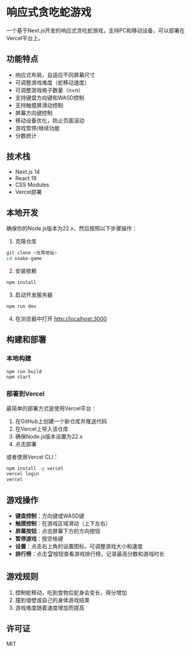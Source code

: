 # 响应式贪吃蛇游戏

一个基于Next.js开发的响应式贪吃蛇游戏，支持PC和移动设备，可以部署在Vercel平台上。

## 功能特点

- 响应式布局，自适应不同屏幕尺寸
- 可调整游戏难度（蛇移动速度）
- 可调整游戏格子数量（n×n）
- 支持键盘方向键和WASD控制
- 支持触摸屏滑动控制
- 屏幕方向键控制
- 移动设备优化，防止页面滚动
- 游戏暂停/继续功能
- 分数统计

## 技术栈

- Next.js 14
- React 18
- CSS Modules
- Vercel部署

## 本地开发

确保你的Node.js版本为22.x，然后按照以下步骤操作：

1. 克隆仓库

```bash
git clone <仓库地址>
cd snake-game
```

2. 安装依赖

```bash
npm install
```

3. 启动开发服务器

```bash
npm run dev
```

4. 在浏览器中打开 [http://localhost:3000](http://localhost:3000)

## 构建和部署

### 本地构建

```bash
npm run build
npm start
```

### 部署到Vercel

最简单的部署方式是使用Vercel平台：

1. 在GitHub上创建一个新仓库并推送代码
2. 在Vercel上导入该仓库
3. 确保Node.js版本设置为22.x
4. 点击部署

或者使用Vercel CLI：

```bash
npm install -g vercel
vercel login
vercel
```

## 游戏操作

- **键盘控制**：方向键或WASD键
- **触摸控制**：在游戏区域滑动（上下左右）
- **屏幕按钮**：点击屏幕下方的方向按钮
- **暂停游戏**：按空格键
- **设置**：点击右上角的设置图标，可调整游戏大小和速度
- **排行榜**：点击🏆按钮查看游戏排行榜，记录最高分数和游戏时长

## 游戏规则

1. 控制蛇移动，吃到食物后蛇身会变长，得分增加
2. 撞到墙壁或自己的身体游戏结束
3. 游戏难度随着速度增加而提高

## 许可证

MIT